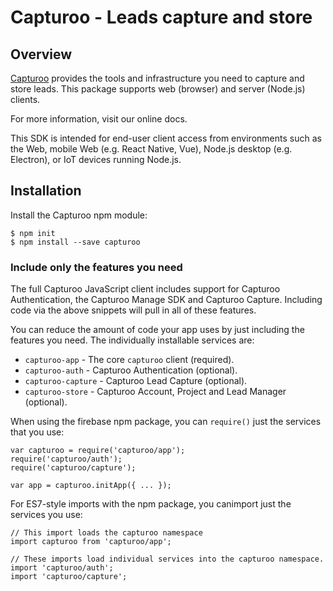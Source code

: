 # Capturoo - Leads capture and store

## Overview

[Capturoo](https://www.capturoo.com) provides the tools and infrastructure
you need to capture and store leads. This package supports web (browser)
and server (Node.js) clients.

For more information, visit our online docs.

This SDK is intended for end-user client access from environments such as the
Web, mobile Web (e.g. React Native, Vue), Node.js desktop (e.g. Electron), or
IoT devices running Node.js.

## Installation

Install the Capturoo npm module:

```
$ npm init
$ npm install --save capturoo
```

### Include only the features you need

The full Capturoo JavaScript client includes support for Capturoo Authentication, the
Capturoo Manage SDK and Capturoo Capture. Including code via the above snippets
will pull in all of these features.

You can reduce the amount of code your app uses by just including the features
you need. The individually installable services are:

- `capturoo-app` - The core `capturoo` client (required).
- `capturoo-auth` - Capturoo Authentication (optional).
- `capturoo-capture` - Capturoo Lead Capture (optional).
- `capturoo-store` - Capturoo Account, Project and Lead Manager (optional).

When using the firebase npm package, you can `require()` just the services that
you use:

```
var capturoo = require('capturoo/app');
require('capturoo/auth');
require('capturoo/capture');

var app = capturoo.initApp({ ... });
```

For ES7-style imports with the npm package, you canimport just the services
you use:

```
// This import loads the capturoo namespace
import capturoo from 'capturoo/app';

// These imports load individual services into the capturoo namespace.
import 'capturoo/auth';
import 'capturoo/capture';
```

